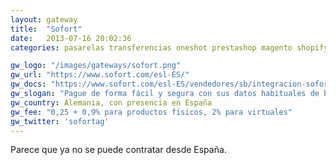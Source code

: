 ```yaml
---
layout: gateway
title:  "Sofort"
date:   2013-07-16 20:02:36
categories: pasarelas transferencias oneshot prestashop magento shopify woocommerce

gw_logo: "/images/gateways/sofort.png"
gw_url: "https://www.sofort.com/esl-ES/"
gw_docs: "https://www.sofort.com/esl-ES/vendedores/sb/integracion-sofort-banking/"
gw_slogan: "Pague de forma fácil y segura con sus datos habituales de banca online."
gw_country: Alemania, con presencia en España
gw_fee: "0,25 + 0,9% para productos físicos, 2% para virtuales"
gw_twitter: 'sofortag'
---
```


Parece que ya no se puede contratar desde España.